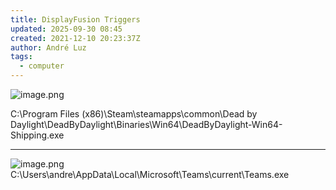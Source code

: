 ```yaml
---
title: DisplayFusion Triggers
updated: 2025-09-30 08:45
created: 2021-12-10 20:23:37Z
author: André Luz
tags:
  - computer
---
```


![image.png](image-120.png)

C:\Program Files (x86)\Steam\steamapps\common\Dead by Daylight\DeadByDaylight\Binaries\Win64\DeadByDaylight-Win64-Shipping.exe

* * *

![image.png](image-121.png)
C:\Users\andre\AppData\Local\Microsoft\Teams\current\Teams.exe